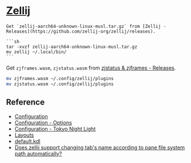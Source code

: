 # [Zellij](https://github.com/zellij-org/zellij)

````{tab} Ubuntu 22 ARM
Get `zellij-aarch64-unknown-linux-musl.tar.gz` from [Zellij - Releases](https://github.com/zellij-org/zellij/releases).

```sh
tar -xvzf zellij-aarch64-unknown-linux-musl.tar.gz
mv zellij ~/.local/bin/
```
````

Get `zjframes.wasm`, `zjstatus.wasm` from [zjstatus & zjframes - Releases](https://github.com/dj95/zjstatus/releases).

```sh
mv zjframes.wasm ~/.config/zellij/plugins
mv zjstatus.wasm ~/.config/zellij/plugins
```

## Reference

- [Configuration](https://zellij.dev/documentation/configuration)
- [Configuration - Options](https://zellij.dev/documentation/options)
- [Configuration - Tokyo Night Light](https://zellij.dev/documentation/theme-gallery#tokyo-night-light)
- [Layouts](https://zellij.dev/documentation/layouts)
- [default.kdl](https://github.com/zellij-org/zellij/blob/main/zellij-utils/assets/config/default.kdl)
- [Does zellij support changing tab's name according to pane file system path automatically?](https://www.reddit.com/r/zellij/comments/10skez0/does_zellij_support_changing_tabs_name_according/)